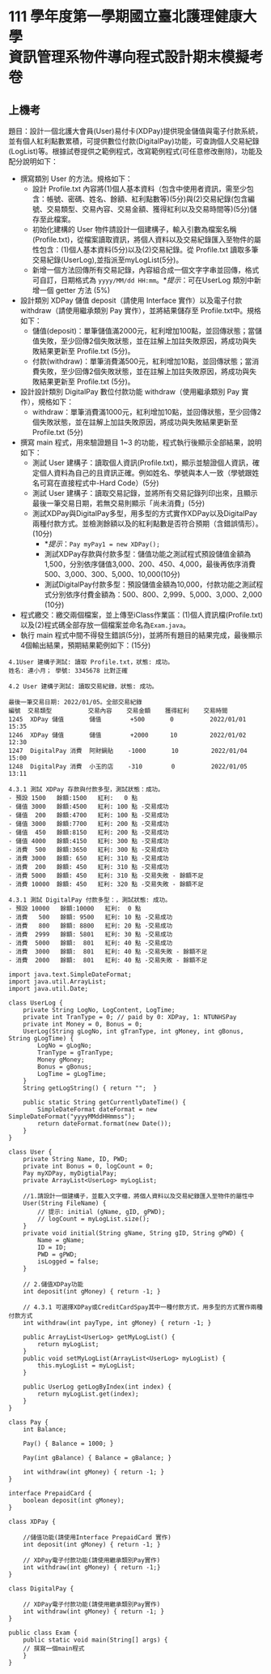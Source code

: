 ﻿# 111 學年度第一學期國立臺北護理健康大學<br>資訊管理系物件導向程式設計期末模擬考卷

## 上機考

題目：設計一個北護大會員(User)易付卡(XDPay)提供現金儲值與電子付款系統，並有個人紅利點數累積，可提供數位付款(DigitalPay)功能，可查詢個人交易紀錄(LogList)等。根據試卷提供之範例程式，改寫範例程式(可任意修改刪除)，功能及配分說明如下：

- 撰寫類別 User 的方法。規格如下：
  - 設計 Profile.txt 內容將(1)個人基本資料（包含中使用者資訊，需至少包含：帳號、密碼、姓名、餘額、紅利點數等)(5分)與(2)交易紀錄(包含編號、交易類型、交易內容、交易金額、獲得紅利以及交易時間等)(5分)儲存至此檔案。
  - 初始化建構的 User 物件請設計一個建構子，輸入引數為檔案名稱(Profile.txt)，從檔案讀取資訊，將個人資料以及交易紀錄匯入至物件的屬性包含：(1)個人基本資料(5分)以及(2)交易紀錄。從 Profile.txt 讀取多筆交易紀錄(UserLog),並指派至myLogList(5分)。
  - 新增一個方法回傳所有交易記錄，內容組合成一個文字字串並回傳，格式可自訂，日期格式為 `yyyy/MM/dd HH:mm`。*_提示_：可在UserLog 類別中新增一個 getter 方法 (5%)
- 設計類別 XDPay 儲值 deposit（請使用 Interface 實作）以及電子付款 withdraw（請使用繼承類別 Pay 實作），並將結果儲存至 Profile.txt中。規格如下：
  - 儲值(deposit)：單筆儲值滿2000元，紅利增加100點，並回傳狀態；當儲值失敗，至少回傳2個失敗狀態，並在註解上加註失敗原因，將成功與失敗結果更新至 Profile.txt (5分)。
  - 付款(withdraw)：單筆消費滿500元，紅利增加10點，並回傳狀態；當消費失敗，至少回傳2個失敗狀態，並在註解上加註失敗原因，將成功與失敗結果更新至 Profile.txt (5分)。
- 設計設計類別 DigitalPay 數位付款功能 withdraw（使用繼承類別 Pay 實作），規格如下：
  - withdraw：單筆消費滿1000元，紅利增加10點，並回傳狀態，至少回傳2個失敗狀態，並在註解上加註失敗原因，將成功與失敗結果更新至 Profile.txt (5分)
- 撰寫 main 程式，用來驗證題目 1~3 的功能，程式執行後顯示全部結果，說明如下：
  - 測試 User 建構子：讀取個人資訊(Profile.txt)，顯示並驗證個人資訊，確定個人資料為自己的且資訊正確。例如姓名、學號與本人一致（學號跟姓名可寫在直接程式中-Hard Code）(5分)
  - 測試 User 建構子：讀取交易記錄，並將所有交易記錄列印出來，且顯示最後一筆交易日期，若無交易則顯示「尚未消費」(5分)
  - 測試XDPay與DigitalPay多型，用多型的方式實作XDPay以及DigitalPay兩種付款方式。並檢測餘額以及的紅利點數是否符合預期（含錯誤情形）。(10分)
    - *_提示_：`Pay myPay1 = new XDPay();`
    - 測試XDPay存款與付款多型：儲值功能之測試程式預設儲值金額為1,500，分別依序儲值3,000、200、450、4,000，最後再依序消費500、3,000、300、5,000、10,000(10分)
    - 測試DigitalPay付款多型：預設儲值金額為10,000，付款功能之測試程式分別依序付費金額為：500、800、2,999、5,000、3,000、2,000 (10分)
- 程式繳交：繳交兩個檔案，並上傳至iClass作業區：(1)個人資訊檔(Profile.txt)以及(2)程式碼全部存放一個檔案並命名為`Exam.java`。
- 執行 main 程式中間不得發生錯誤(5分)，並將所有題目的結果完成，最後顯示4個輸出結果，預期結果範例如下：(15分)

```
4.1User 建構子測試: 讀取 Profile.txt，狀態: 成功。
姓名: 連小月； 學號: 3345678 比對正確

4.2 User 建構子測試: 讀取交易紀錄，狀態: 成功。

最後一筆交易日期: 2022/01/05。全部交易紀錄
編號  交易類型          交易內容    交易金額    獲得紅利    交易時間
1245  XDPay 儲值       儲值        +500       0          2022/01/01 15:35
1246  XDPay 儲值       儲值        +2000      10         2022/01/02 12:30
1247  DigitalPay 消費  阿財鍋貼    -1000       10         2022/01/04 15:00
1248  DigitalPay 消費  小玉的店    -310        0          2022/01/05 13:11

4.3.1 測試 XDPay 存款與付款多型，測試狀態：成功。
- 預設 1500   餘額:1500   紅利:   0 點
- 儲值 3000   餘額:4500   紅利: 100 點 -交易成功
- 儲值  200   餘額:4700   紅利: 100 點 -交易成功
- 儲值 3000   餘額:7700   紅利: 200 點 -交易成功
- 儲值  450   餘額:8150   紅利: 200 點 -交易成功
- 儲值 4000   餘額:4150   紅利: 300 點 -交易成功
- 消費  500   餘額:3650   紅利: 300 點 -交易成功
- 消費 3000   餘額: 650   紅利: 310 點 -交易成功
- 消費  200   餘額: 450   紅利: 310 點 -交易成功
- 消費 5000   餘額: 450   紅利: 310 點 -交易失敗 - 餘額不足
- 消費 10000  餘額: 450   紅利: 320 點 -交易失敗 - 餘額不足

4.3.1 測試 DigitalPay 付款多型：，測試狀態: 成功。
- 預設 10000   餘額:10000   紅利:  0 點
- 消費   500   餘額: 9500   紅利: 10 點 -交易成功
- 消費   800   餘額: 8800   紅利: 20 點 -交易成功
- 消費  2999   餘額: 5801   紅利: 30 點 -交易成功
- 消費  5000   餘額:  801   紅利: 40 點 -交易成功
- 消費  3000   餘額:  801   紅利: 40 點 -交易失敗 - 餘額不足
- 消費  2000   餘額:  801   紅利: 40 點 -交易失敗 - 餘額不足
```

```java=
import java.text.SimpleDateFormat;
import java.util.ArrayList;
import java.util.Date;

class UserLog {
    private String LogNo, LogContent, LogTime;
    private int TranType = 0; // paid by 0: XDPay, 1: NTUNHSPay
    private int Money = 0, Bonus = 0;
    UserLog(String gLogNo, int gTranType, int gMoney, int gBonus, String gLogTime) {
        LogNo = gLogNo;
        TranType = gTranType;
        Money gMoney;
        Bonus = gBonus;
        LogTime = gLogTime;
    }
    String getLogString() { return "";  }

    public static String getCurrentlyDateTime() {
        SimpleDateFormat dateFormat = new SimpleDateFormat("yyyyMMddHHmmss");
        return dateFormat.format(new Date());
    }
}

class User {
    private String Name, ID, PWD;
    private int Bonus = 0, logCount = 0;
    Pay myXDPay, myDigtialPay;
    private ArrayList<UserLog> myLogList;

    //1.請設計一個建構子，並載入文字檔，將個人資料以及交易紀錄匯入至物件的屬性中
    User(String FileName) {
        // 提示: initial (gName, gID, gPWD);
        // logCount = myLogList.size();
    }
    private void initial(String gName, String gID, String gPWD) {
        Name = gName;
        ID = ID;
        PWD = gPWD;
        isLogged = false;
    }

    // 2.儲值XDPay功能
    int deposit(int gMoney) { return -1; }

    // 4.3.1 可選擇XDPay或CreditCardSpay其中一種付款方式，用多型的方式實作兩種付款方式
    int withdraw(int payType, int gMoney) { return -1; }

    public ArrayList<UserLog> getMyLogList() {
        return myLogList;
    }
    public void setMyLogList(ArrayList<UserLog> myLogList) {
        this.myLogList = myLogList;
    }

    public UserLog getLogByIndex(int index) {
        return myLogList.get(index);
    }
}

class Pay {
    int Balance;

    Pay() { Balance = 1000; }

    Pay(int gBalance) { Balance = gBalance; }

    int withdraw(int gMoney) { return -1; }
}

interface PrepaidCard {
    boolean deposit(int gMoney);
}

class XDPay {

    //儲值功能(請使用Interface PrepaidCard 實作)
    int deposit(int gMoney) { return -1; }

    // XDPay電子付款功能(請使用繼承類別Pay實作)
    int withdraw(int gMoney) { return -1;}
}

class DigitalPay {

    // XDPay電子付款功能(請使用繼承類別Pay實作)
    int withdraw(int gMoney) { return -1; }
}
 
public class Exam {
    public static void main(String[] args) {
    // 撰寫一個main程式
    }
}
```
